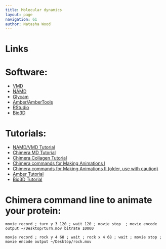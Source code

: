 ```yaml
---
title: Molecular dynamics
layout: page
navigation: 61
author: Natasha Wood
---
```

# Links

# Software:

- [VMD](http://www.ks.uiuc.edu/Research/vmd/)
- [NAMD](http://www.ks.uiuc.edu/Research/namd/)
- [Glycam](http://glycam.org)
- [Amber/AmberTools](http://ambermd.org/)
- [RStudio](https://www.rstudio.com/products/rstudio/download/)
- [Bio3D](http://thegrantlab.org/bio3d/tutorials/installing-bio3d)

# Tutorials:

- [NAMD/VMD Tutorial](http://www.ks.uiuc.edu/Research/vmd/imd/tutorial/)
- [Chimera MD Tutorial](https://www.cgl.ucsf.edu/chimera/docs/ContributedSoftware/md/md.html)
- [Chimera Collagen Tutorial](https://www.cgl.ucsf.edu/chimera/current/docs/UsersGuide/tutorials/ensembles2.html)
- [Chimera commands for Making Animations I](https://www.cgl.ucsf.edu/chimera/data/tutorials/movies09/moviemaking.html)
- [Chimera commands for Making Animations II (older, use with caution)](http://www.cgl.ucsf.edu/chimera/data/movie-howto-mar2012/movie_examples.html#crossfade)
- [Amber Tutorial](http://ambermd.org/tutorials/advanced/tutorial8/loop1.htm)
- [Bio3D Tutorial](http://thegrantlab.org/bio3d/tutorials/structure-analysis)

# Chimera command line to animate your protein:

    movie record ; turn y 3 120 ; wait 120 ; movie stop  ; movie encode output ~/Desktop/turn.mov bitrate 10000

    movie record ; rock y 4 68 ; wait ; rock x 4 68 ; wait ; movie stop ; movie encode output ~/Desktop/rock.mov
